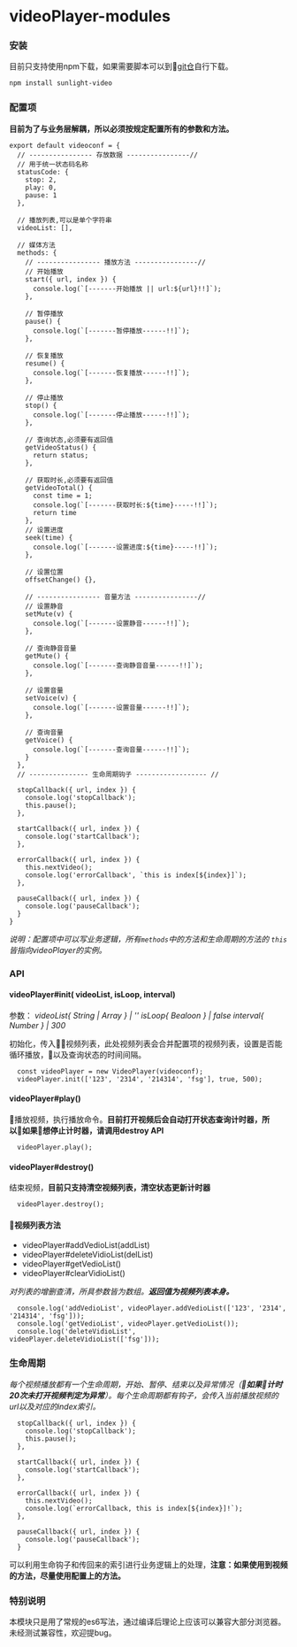 # videoPlayer-modules

### 安装
目前只支持使用npm下载，如果需要脚本可以到[git仓](https://github.com/ushowjack/sunlight-modules.git)自行下载。
```bash
npm install sunlight-video
```

### 配置项
**目前为了与业务层解耦，所以必须按规定配置所有的参数和方法。**
```ES6
export default videoconf = {
  // ---------------- 存放数据 ----------------//
  // 用于统一状态码名称
  statusCode: {
    stop: 2,
    play: 0,
    pause: 1
  },

  // 播放列表,可以是单个字符串
  videoList: [],

  // 媒体方法
  methods: {
    // ---------------- 播放方法 ----------------//
    // 开始播放
    start({ url, index }) {
      console.log(`[-------开始播放 || url:${url}!!]`);
    },

    // 暂停播放
    pause() {
      console.log(`[-------暂停播放------!!]`);
    },

    // 恢复播放
    resume() {
      console.log(`[-------恢复播放------!!]`);
    },

    // 停止播放
    stop() {
      console.log(`[-------停止播放------!!]`);
    },

    // 查询状态,必须要有返回值
    getVideoStatus() {
      return status;
    },

    // 获取时长,必须要有返回值
    getVideoTotal() {
      const time = 1;
      console.log(`[-------获取时长:${time}-----!!]`);
      return time
    },
    // 设置进度
    seek(time) {
      console.log(`[-------设置进度:${time}-----!!]`);
    },

    // 设置位置
    offsetChange() {},

    // ---------------- 音量方法 ----------------//
    // 设置静音
    setMute(v) {
      console.log(`[-------设置静音------!!]`);
    },

    // 查询静音音量
    getMute() {
      console.log(`[-------查询静音音量------!!]`);
    },

    // 设置音量
    setVoice(v) {
      console.log(`[-------设置音量------!!]`);
    },

    // 查询音量
    getVoice() {
      console.log(`[-------查询音量------!!]`);
    }
  },
  // --------------- 生命周期钩子 ------------------ //

  stopCallback({ url, index }) {
    console.log('stopCallback');
    this.pause();
  },

  startCallback({ url, index }) {
    console.log('startCallback');
  },

  errorCallback({ url, index }) {
    this.nextVideo();
    console.log('errorCallback', `this is index[${index}]`);
  },

  pauseCallback({ url, index }) {
    console.log('pauseCallback');
  }
}
```
*说明：配置项中可以写业务逻辑，所有`methods`中的方法和生命周期的方法的 `this` 皆指向videoPlayer的实例。*

### API

#### videoPlayer#init( videoList, isLoop, interval)

参数：
*videoList{ String | Array } | ''*
*isLoop{ Bealoon } | false*
*interval{ Number } | 300*

初始化，传入视频列表，此处视频列表会合并配置项的视频列表，设置是否能循环播放，以及查询状态的时间间隔。

```ES6
  const videoPlayer = new VideoPlayer(videoconf);
  videoPlayer.init(['123', '2314', '214314', 'fsg'], true, 500);
```
#### videoPlayer#play()

播放视频，执行播放命令。**目前打开视频后会自动打开状态查询计时器，所以如果想停止计时器，请调用destroy API**

```ES6
  videoPlayer.play();
```

#### videoPlayer#destroy()

结束视频，**目前只支持清空视频列表，清空状态更新计时器**
```ES6
  videoPlayer.destroy();
```
#### 视频列表方法
- videoPlayer#addVedioList(addList)
- videoPlayer#deleteVidioList(delList)
- videoPlayer#getVedioList()
- videoPlayer#clearVidioList()

*对列表的增删查清，所具参数皆为数组。**返回值为视频列表本身。***
```ES6
  console.log('addVedioList', videoPlayer.addVedioList(['123', '2314', '214314', 'fsg']));
  console.log('getVedioList', videoPlayer.getVedioList());
  console.log('deleteVidioList', videoPlayer.deleteVidioList(['fsg']));
```
### 生命周期
*每个视频播放都有一个生命周期，开始、暂停、结束以及异常情况（**如果计时20次未打开视频判定为异常**）。每个生命周期都有钩子，会传入当前播放视频的url以及对应的index索引。*
```ES6
  stopCallback({ url, index }) {
    console.log('stopCallback');
    this.pause();
  },

  startCallback({ url, index }) {
    console.log('startCallback');
  },

  errorCallback({ url, index }) {
    this.nextVideo();
    console.log(`errorCallback, this is index[${index}]!`);
  },

  pauseCallback({ url, index }) {
    console.log('pauseCallback');
  }
```
可以利用生命钩子和传回来的索引进行业务逻辑上的处理，**注意：如果使用到视频的方法，尽量使用配置上的方法。**

### 特别说明
本模块只是用了常规的es6写法，通过编译后理论上应该可以兼容大部分浏览器。未经测试兼容性，欢迎提bug。